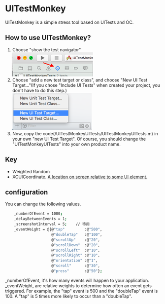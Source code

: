 UITestMonkey
==
UITestMonkey is a simple stress tool based on UITests and OC.
## How to use UITestMonkey?
1. Choose "show the test navigator"<br>
![show the test navigator](/docimg/test_navigator.png)
2. Choose "add a new test target or class", and choose "New UI Test Target..."(If you chose "Include UI Tests" when created your project, you don't have to do this step.)<br>
![show the test navigator](/docimg/test_target.png)
3. Now, copy the code(/UITestMonkeyUITests/UITestMonkeyUITests.m) in your own "new UI Test Target". Of course, you should change the "UITestMonkeyUITests" into your own product name.
## Key
- Weighted Random
- XCUICoordinate. [A location on screen relative to some UI element.](https://developer.apple.com/reference/xctest/xcuicoordinate?language=objc)
## configuration
You can change the following values.
```sh
    _numberOfEvent = 1000;
    _delayBetweenEvents = 1;
    _screenshotInterval = 5;    // 待用
    _eventWeight = @{@"tap"         :@"500",
                     @"doubleTap"   :@"100",
                     @"scrollUp"    :@"20",
                     @"scrollDown"  :@"20",
                     @"scrollLeft"  :@"10",
                     @"scrollRight" :@"10",
                     @"orientation" :@"1",
                     @"scroll"      :@"30",
                     @"press"       :@"50"};
```
_numberOfEvent, it's how many events will happen to your application.
_eventWeight, are relative weights to determine how often an event gets triggered. For example, the "tap" event is 500 and the "doubleTap" event is 100. A "tap" is 5 times more likely to occur than a "doubleTap".

